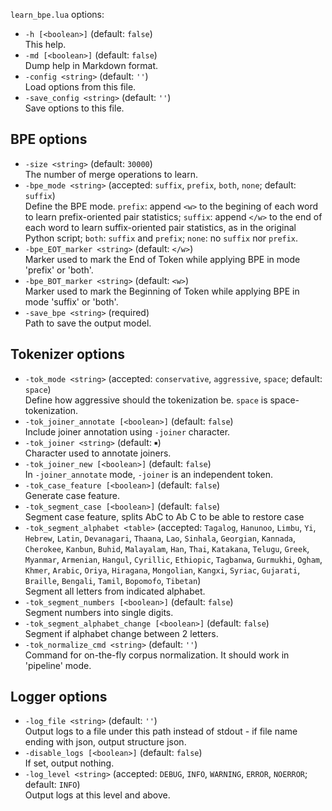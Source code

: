 <!--- This file was automatically generated. Do not modify it manually but use the docs/options/generate.sh script instead. -->

`learn_bpe.lua` options:

* `-h [<boolean>]` (default: `false`)<br/>This help.
* `-md [<boolean>]` (default: `false`)<br/>Dump help in Markdown format.
* `-config <string>` (default: `''`)<br/>Load options from this file.
* `-save_config <string>` (default: `''`)<br/>Save options to this file.

## BPE options

* `-size <string>` (default: `30000`)<br/>The number of merge operations to learn.
* `-bpe_mode <string>` (accepted: `suffix`, `prefix`, `both`, `none`; default: `suffix`)<br/>Define the BPE mode. `prefix`: append `<w>` to the begining of each word to learn prefix-oriented pair statistics; `suffix`: append `</w>` to the end of each word to learn suffix-oriented pair statistics, as in the original Python script; `both`: `suffix` and `prefix`; `none`: no `suffix` nor `prefix`.
* `-bpe_EOT_marker <string>` (default: `</w>`)<br/>Marker used to mark the End of Token while applying BPE in mode 'prefix' or 'both'.
* `-bpe_BOT_marker <string>` (default: `<w>`)<br/>Marker used to mark the Beginning of Token while applying BPE in mode 'suffix' or 'both'.
* `-save_bpe <string>` (required)<br/>Path to save the output model.

## Tokenizer options

* `-tok_mode <string>` (accepted: `conservative`, `aggressive`, `space`; default: `space`)<br/>Define how aggressive should the tokenization be. `space` is space-tokenization.
* `-tok_joiner_annotate [<boolean>]` (default: `false`)<br/>Include joiner annotation using `-joiner` character.
* `-tok_joiner <string>` (default: `￭`)<br/>Character used to annotate joiners.
* `-tok_joiner_new [<boolean>]` (default: `false`)<br/>In `-joiner_annotate` mode, `-joiner` is an independent token.
* `-tok_case_feature [<boolean>]` (default: `false`)<br/>Generate case feature.
* `-tok_segment_case [<boolean>]` (default: `false`)<br/>Segment case feature, splits AbC to Ab C to be able to restore case
* `-tok_segment_alphabet <table>` (accepted: `Tagalog`, `Hanunoo`, `Limbu`, `Yi`, `Hebrew`, `Latin`, `Devanagari`, `Thaana`, `Lao`, `Sinhala`, `Georgian`, `Kannada`, `Cherokee`, `Kanbun`, `Buhid`, `Malayalam`, `Han`, `Thai`, `Katakana`, `Telugu`, `Greek`, `Myanmar`, `Armenian`, `Hangul`, `Cyrillic`, `Ethiopic`, `Tagbanwa`, `Gurmukhi`, `Ogham`, `Khmer`, `Arabic`, `Oriya`, `Hiragana`, `Mongolian`, `Kangxi`, `Syriac`, `Gujarati`, `Braille`, `Bengali`, `Tamil`, `Bopomofo`, `Tibetan`)<br/>Segment all letters from indicated alphabet.
* `-tok_segment_numbers [<boolean>]` (default: `false`)<br/>Segment numbers into single digits.
* `-tok_segment_alphabet_change [<boolean>]` (default: `false`)<br/>Segment if alphabet change between 2 letters.
* `-tok_normalize_cmd <string>` (default: `''`)<br/>Command for on-the-fly corpus normalization. It should work in 'pipeline' mode.

## Logger options

* `-log_file <string>` (default: `''`)<br/>Output logs to a file under this path instead of stdout - if file name ending with json, output structure json.
* `-disable_logs [<boolean>]` (default: `false`)<br/>If set, output nothing.
* `-log_level <string>` (accepted: `DEBUG`, `INFO`, `WARNING`, `ERROR`, `NOERROR`; default: `INFO`)<br/>Output logs at this level and above.
